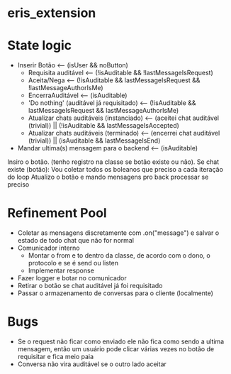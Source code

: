 # eris_extension

# State logic

- Inserir Botão <-- (isUser && noButton)
    - Requisita auditável <-- (!isAuditable && !lastMessageIsRequest)
    - Aceita/Nega <-- (!isAuditable && lastMessageIsRequest && !lastMessageAuthorIsMe)
    - EncerraAuditável <-- (isAuditable)
    - 'Do nothing' (auditável já requisitado) <-- (!isAuditable && lastMessageIsRequest && lastMessageAuthorIsMe)
    - Atualizar chats auditáveis (instanciado) <-- (aceitei chat auditável (trivial)) || (!isAuditable && lastMessageIsAccepted)
    - Atualizar chats auditáveis (terminado) <-- (encerrei chat auditável (trivial)) || (isAuditable && lastMessageIsEnd)
- Mandar ultima(s) mensagem para o backend <-- (isAuditable)

Insiro o botão. (tenho registro na classe se botão existe ou não). Se chat existe (botão):
Vou coletar todos os boleanos que preciso a cada iteração do loop
Atualizo o botão e mando mensagens pro back processar se preciso

# Refinement Pool
- Coletar as mensagens discretamente com .on("message") e salvar o estado de todo chat que não for normal
- Comunicador interno
    - Montar o from e to dentro da classe, de acordo com o dono, o protocolo e se é send ou listen
    - Implementar response
- Fazer logger e botar no comunicador
- Retirar o botão se chat auditável já foi requisitado
- Passar o armazenamento de conversas para o cliente (localmente)

# Bugs

- Se o request não ficar como enviado ele não fica como sendo a ultima mensagem, então um usuário pode clicar várias vezes no botão de requisitar e fica meio paia
- Conversa não vira auditável se o outro lado aceitar
